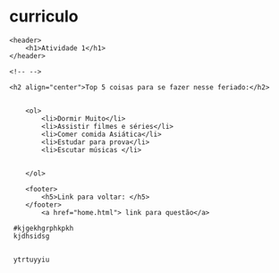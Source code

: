 # curriculo


<!DOCTYPE html>
<html lang="pt-br">
<head>
	<meta charset="utf-8">
	<title>atividade_6_Fernanda G Andrade</title>
</head>
<body>

	<header>
		<h1>Atividade 1</h1>
	</header>

    <!-- -->    
    
    <h2 align="center">Top 5 coisas para se fazer nesse feriado:</h2>


        <ol>
            <li>Dormir Muito</li>
            <li>Assistir filmes e séries</li>
            <li>Comer comida Asiática</li>
            <li>Estudar para prova</li>
            <li>Escutar músicas </li>


        </ol>

        <footer>
            <h5>Link para voltar: </h5>
        </footer>
            <a href="home.html"> link para questão</a>

     #kjgekhgrphkpkh
     kjdhsidsg 


     ytrtuyyiu